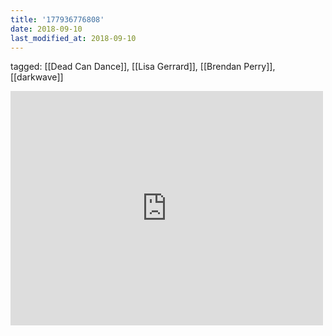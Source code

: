 ```yaml
---
title: '177936776808'
date: 2018-09-10
last_modified_at: 2018-09-10
---
```

tagged: [[Dead Can Dance]], [[Lisa Gerrard]], [[Brendan Perry]], [[darkwave]]
<iframe allow="accelerometer; autoplay; clipboard-write; encrypted-media; gyroscope; picture-in-picture" allowfullscreen="" frameborder="0" height="375" id="youtube_iframe" src="https://www.youtube.com/embed/mPDLJ1UU2Uk?feature=oembed&amp;enablejsapi=1&amp;origin=https://safe.txmblr.com&amp;wmode=opaque" width="500"></iframe>